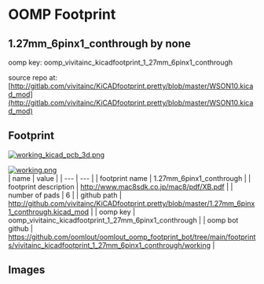 # OOMP Footprint  
## 1.27mm_6pinx1_conthrough  by none  
  
oomp key: oomp_vivitainc_kicadfootprint_1_27mm_6pinx1_conthrough  
  
source repo at: [http://gitlab.com/vivitainc/KiCADfootprint.pretty/blob/master/WSON10.kicad_mod](http://gitlab.com/vivitainc/KiCADfootprint.pretty/blob/master/WSON10.kicad_mod)  
## Footprint  
  
[![working_kicad_pcb_3d.png](working_kicad_pcb_3d_600.png)](working_kicad_pcb_3d.png)  
  
[![working.png](working_600.png)](working.png)  
| name | value | 
| --- | --- | 
| footprint name | 1.27mm_6pinx1_conthrough | 
| footprint description | http://www.mac8sdk.co.jp/mac8/pdf/XB.pdf | 
| number of pads | 6 | 
| github path | http://github.com/vivitainc/KiCADfootprint.pretty/blob/master/1.27mm_6pinx1_conthrough.kicad_mod | 
| oomp key | oomp_vivitainc_kicadfootprint_1_27mm_6pinx1_conthrough | 
| oomp bot github | https://github.com/oomlout/oomlout_oomp_footprint_bot/tree/main/footprints/vivitainc_kicadfootprint_1_27mm_6pinx1_conthrough/working | 
## Images  

